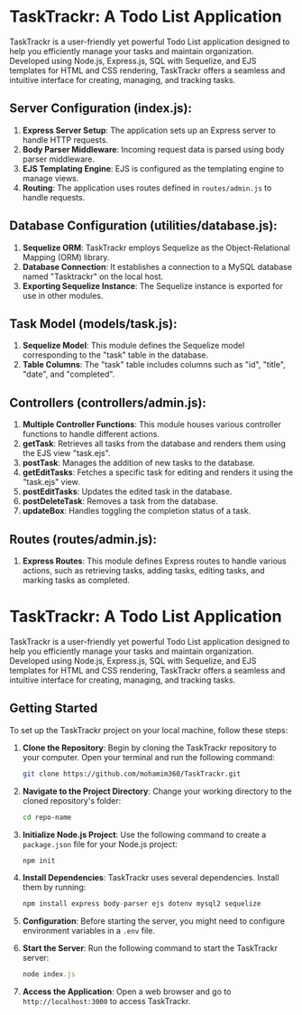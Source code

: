 # TaskTrackr: A Todo List Application

TaskTrackr is a user-friendly yet powerful Todo List application designed to help you efficiently manage your tasks and maintain organization. Developed using Node.js, Express.js, SQL with Sequelize, and EJS templates for HTML and CSS rendering, TaskTrackr offers a seamless and intuitive interface for creating, managing, and tracking tasks.

## Server Configuration (index.js):

1. **Express Server Setup**: The application sets up an Express server to handle HTTP requests.
2. **Body Parser Middleware**: Incoming request data is parsed using body parser middleware.
3. **EJS Templating Engine**: EJS is configured as the templating engine to manage views.
4. **Routing**: The application uses routes defined in `routes/admin.js` to handle requests.

## Database Configuration (utilities/database.js):

1. **Sequelize ORM**: TaskTrackr employs Sequelize as the Object-Relational Mapping (ORM) library.
2. **Database Connection**: It establishes a connection to a MySQL database named "Tasktrackr" on the local host.
3. **Exporting Sequelize Instance**: The Sequelize instance is exported for use in other modules.

## Task Model (models/task.js):

1. **Sequelize Model**: This module defines the Sequelize model corresponding to the "task" table in the database.
2. **Table Columns**: The "task" table includes columns such as "id", "title", "date", and "completed".

## Controllers (controllers/admin.js):

1. **Multiple Controller Functions**: This module houses various controller functions to handle different actions.
2. **getTask**: Retrieves all tasks from the database and renders them using the EJS view "task.ejs".
3. **postTask**: Manages the addition of new tasks to the database.
4. **getEditTasks**: Fetches a specific task for editing and renders it using the "task.ejs" view.
5. **postEditTasks**: Updates the edited task in the database.
6. **postDeleteTask**: Removes a task from the database.
7. **updateBox**: Handles toggling the completion status of a task.

## Routes (routes/admin.js):

1. **Express Routes**: This module defines Express routes to handle various actions, such as retrieving tasks, adding tasks, editing tasks, and marking tasks as completed.

# TaskTrackr: A Todo List Application

TaskTrackr is a user-friendly yet powerful Todo List application designed to help you efficiently manage your tasks and maintain organization. Developed using Node.js, Express.js, SQL with Sequelize, and EJS templates for HTML and CSS rendering, TaskTrackr offers a seamless and intuitive interface for creating, managing, and tracking tasks.

## Getting Started

To set up the TaskTrackr project on your local machine, follow these steps:

1. **Clone the Repository**: Begin by cloning the TaskTrackr repository to your computer. Open your terminal and run the following command:

   ```bash
   git clone https://github.com/mohamim360/TaskTrackr.git
   ```

2. **Navigate to the Project Directory**: Change your working directory to the cloned repository's folder:

   ```bash
   cd repo-name
   ```

3. **Initialize Node.js Project**: Use the following command to create a `package.json` file for your Node.js project:

   ```js
   npm init
   ```

4. **Install Dependencies**: TaskTrackr uses several dependencies. Install them by running:

   ```js
   npm install express body-parser ejs dotenv mysql2 sequelize
   ```

5. **Configuration**: Before starting the server, you might need to configure environment variables in a `.env` file.

6. **Start the Server**: Run the following command to start the TaskTrackr server:

   ```js
   node index.js
   ```

7. **Access the Application**: Open a web browser and go to `http://localhost:3000` to access TaskTrackr.


